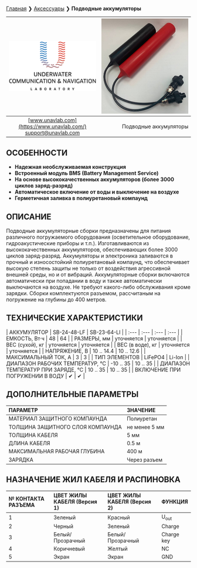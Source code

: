 [Главная](/README_RU) ❯ [Аксессуары](/accessories_ru) ❯ **Подводные аккумуляторы**

<div style="page-break-after: always;"></div>

| ![logo](/documentation/sm_logo.png) | ![sub_batpacks](/documentation/sub_batpacks.png) |
| :---: | ---: |
| [www.unavlab.com](https://www.unavlab.com/) <br/> [support@unavlab.com](mailto:support@unavlab.com) | Подводные аккумуляторы |

## ОСОБЕННОСТИ

* **Надежная необслуживаемая конструкция**
* **Встроенный модуль BMS (Battery Management Service)**
* **На основе высококачественных аккумуляторов (более 3000 циклов заряд-разряд)**
* **Автоматическое включение от воды и выключение на воздухе**
* **Герметичная заливка в полиуретановый компаунд**

## ОПИСАНИЕ

Подводные аккумуляторные сборки предназначены для питания различного погружаемого оборудования (осветительное оборудование, гидроакустические приборы и т.п.).
Изготавливаются из высококачественных аккумуляторов, обеспечивающих более 3000 циклов заряд-разряд. Аккумуляторы и электроника заливаются в прочный и износостойкий полиуретановый компаунд, что обеспечивает высокую степень защиты не только от воздействия агрессивной внешней среды, но и от вибраций.
Аккумуляторные сборки включаются автоматически при попадании в воду и также автоматически выключаются на воздухе. Не требуют какого-либо обслуживания кроме зарядки.
Сборки комплектуются разъемом, рассчитаным на погружение на глубины до 400 метров.

<div style="page-break-after: always;"></div>

## ТЕХНИЧЕСКИЕ ХАРАКТЕРИСТИКИ

| АККУМУЛЯТОР | SB-24-48-LF | SB-23-64-LI |
| :--- | :--- | :--- | :--- |
| ЕМКОСТЬ, Вт·ч | 48 | 64 |
| РАЗМЕРЫ, мм | уточняется | уточняется |
| ВЕС (сухой), кг | уточняется | уточняется |
| ВЕС (в воде), кг | уточняется | уточняется |
| НАПРЯЖЕНИЕ, В | 10 .. 14.4 | 10 .. 12.6 |
| МАКСИМАЛЬНЫЙ ТОК, А | 3 | 3 |
| ТИП ЭЛЕМЕНТОВ | LiFePO4 | Li-Ion |
| ДИАПАЗОН РАБОЧИХ ТЕМПЕРАТУР, °С | -10 .. 35 | 10 .. 35 |
| ДИАПАЗОН ТЕМПЕРАТУР ПРИ ЗАРЯДЕ, °С | 10 .. 35 | 10 .. 35 |
| ВКЛЮЧЕНИЕ ПРИ ПОГРУЖЕНИИ В ВОДУ | ✔ | ✔ |


## ДОПОЛНИТЕЛЬНЫЕ ПАРАМЕТРЫ

| ПАРАМЕТР | ЗНАЧЕНИЕ |
| :--- | :--- |
| МАТЕРИАЛ ЗАЩИТНОГО КОМПАУНДА | Полиуретан |
| ТОЛЩИНА ЗАЩИТНОГО СЛОЯ КОМПАУНДА | не менее 5 мм |
| ТОЛЩИНА КАБЕЛЯ | 5 мм |
| ДЛИНА КАБЕЛЯ | 0.5 м |
| МАКСИМАЛЬНАЯ РАБОЧАЯ ГЛУБИНА | 400 м |
| ЗАРЯДКА | Через разъем |

## НАЗНАЧЕНИЕ ЖИЛ КАБЕЛЯ И РАСПИНОВКА

| № КОНТАКТА РАЗЪЕМА | ЦВЕТ ЖИЛЫ КАБЕЛЯ (Версия 1) | ЦВЕТ ЖИЛЫ КАБЕЛЯ (Версия 2) | ФУНКЦИЯ |
| :--- | :--- | :--- | :--- |
| 1 | Зеленый | Красный | U<sub>out</sub> |
| 2 | Черный | Зеленый | Charge |
| 3 | Белый/Прозрачный | Белый/Прозрачный | Charge key |
| 4 | Коричневый | Желтый | NC |
| 5 | Экран | Экран | GND |

<div style="page-break-after: always;"></div>
